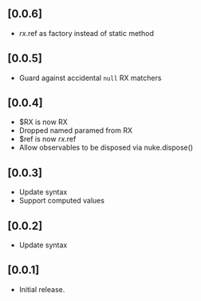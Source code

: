 ## [0.0.6]
* $rx.$ref as factory instead of static method

## [0.0.5]
* Guard against accidental `null` RX matchers

## [0.0.4]

* $RX is now RX
* Dropped named paramed from RX
* $ref is now $rx.$ref
* Allow observables to be disposed via nuke.dispose()

## [0.0.3]

* Update syntax
* Support computed values

## [0.0.2]

* Update syntax

## [0.0.1]

* Initial release.
